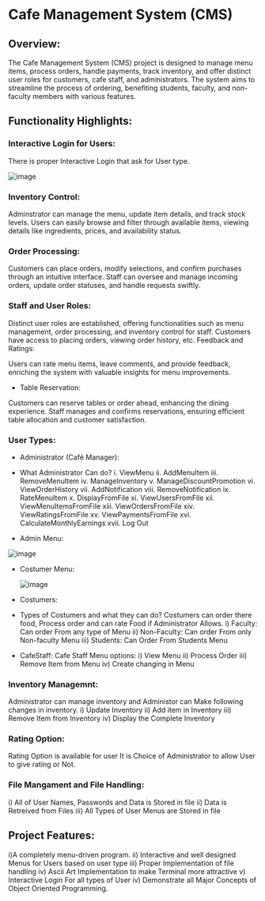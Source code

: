 # Cafe Management System (CMS)
## Overview:
 The Cafe Management System (CMS) project is designed to manage menu items, process orders, handle payments, track inventory, and offer distinct user roles for customers, cafe staff, and administrators. The system aims to streamline the process of ordering, benefiting students, faculty, and non-faculty members with various features.

 

## Functionality Highlights:

### Interactive Login for Users:
There is proper Interactive Login that ask for User type.

![image](https://github.com/Gamer997/Cafe-Managment-System-C-OOP/assets/98121819/39cba182-42d4-48b5-bf56-52c715e7c95c)


### Inventory Control:

Adminstrator can manage the menu, update item details, and track stock levels.
Users can easily browse and filter through available items, viewing details like ingredients, prices, and availability status.

### Order Processing:

Customers can place orders, modify selections, and confirm purchases through an intuitive interface.
Staff can oversee and manage incoming orders, update order statuses, and handle requests swiftly.

### Staff and User Roles:

Distinct user roles are established, offering functionalities such as menu management, order processing, and inventory control for staff.
Customers have access to placing orders, viewing order history, etc.
Feedback and Ratings:

Users can rate menu items, leave comments, and provide feedback, enriching the system with valuable insights for menu improvements.
* Table Reservation:

Customers can reserve tables or order ahead, enhancing the dining experience.
Staff manages and confirms reservations, ensuring efficient table allocation and customer satisfaction.

### User Types:
* Administrator (Café Manager):




* What Administrator Can do?
  i. ViewMenu
  ii. AddMenuItem
 iii. RemoveMenuItem
  iv.  ManageInventory 
   v.  ManageDiscountPromotion 
  vi.  ViewOrderHistory
 vii. AddNotification
viii. RemoveNotification
  ix.  RateMenuItem
  x. DisplayFromFile
xi. ViewUsersFromFile
xii.  ViewMenuItemsFromFile
xiii.  ViewOrdersFromFile
xiv.  ViewRatingsFromFile
xv. ViewPaymentsFromFile
xvi. CalculateMonthlyEarnings
xvii. Log Out

* Admin Menu:

  
![image](https://github.com/Gamer997/Cafe-Managment-System-C-OOP/assets/98121819/c193feac-5314-4003-ad50-10b8620f5bb7)



* Costumer Menu:


  ![image](https://github.com/Gamer997/Cafe-Managment-System-C-OOP/assets/98121819/d479922d-0b87-406a-afff-b656165ebb79)

* Costumers: 
* Types of Costumers and what they can do?
  Costumers can order there food, Process order and can rate Food if Administrator Allows.
  i) Faculty: Can order From any type of Menu
  ii) Non-Faculty: Can order From only Non-faculty Menu
  iii) Students: Can Order From Students Menu
  
* CafeStaff:
Cafe Staff Menu options:
i) View Menu
ii) Process Order
iii) Remove Item from Menu
iv) Create changing in Menu

### Inventory Managemnt: 
Administrator can manage inventory and Administor can Make following changes in inventory. 
i) Update Inventory
ii) Add item in Inventory
iii) Remove Item from Inventory 
iv) Display the Complete Inventory 



### Rating Option:
Rating Option is available for user It is Choice of Administrator to allow User to give rating or Not.

### File Mangament and File Handling:
i) All of User Names, Passwords and Data is Stored in file
ii) Data is Retreived from Files
iii) All Types of User Menus are Stored in file 


## Project Features:
i)A completely menu-driven program.
ii) Interactive and well designed Menus for Users based on user type
iii) Proper Implementation of file handling
iv) Ascii Art Implementation to make Terminal more attractive
v) Interactive Login For all types of User
iv) Demonstrate all Major Concepts of Object Oriented Programming. 
